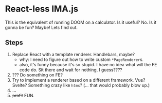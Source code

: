 # React-less IMA.js

This is the equivalent of running DOOM on a calculator. Is it useful? No. Is it gonna be fun? Maybe! Lets find out.

## Steps

1. Replace React with a template renderer. Handlebars, maybe?
    - why: I need to figure out how to write custom `*PageRenderer`s.
    - also, it's funny because it's so stupid. I have no idea what will the FE code do. Sit there and wait for nothing, I guess????
2. ??? Do something on FE? 
3. Try to implement a renderer based on a different framework. Vue? Svelte? Something crazy like `htmx`? (... that would probably blow up.)
4. ... 
5. ~~profit~~ FUN.

